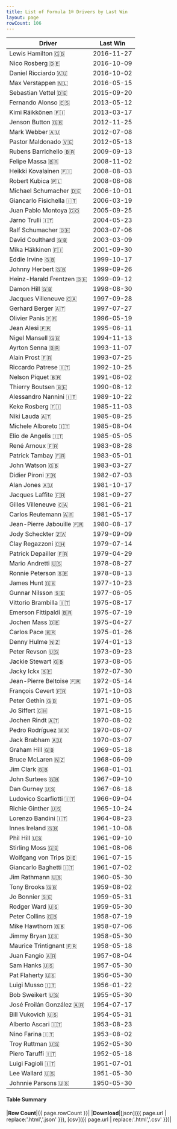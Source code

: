 ```yaml
---
title: List of Formula 1® Drivers by Last Win
layout: page
rowCount: 106
---
```


| Driver | Last Win |
|--|--|
| Lewis Hamilton 🇬🇧 | 2016-11-27 |
| Nico Rosberg 🇩🇪 | 2016-10-09 |
| Daniel Ricciardo 🇦🇺 | 2016-10-02 |
| Max Verstappen 🇳🇱 | 2016-05-15 |
| Sebastian Vettel 🇩🇪 | 2015-09-20 |
| Fernando Alonso 🇪🇸 | 2013-05-12 |
| Kimi Räikkönen 🇫🇮 | 2013-03-17 |
| Jenson Button 🇬🇧 | 2012-11-25 |
| Mark Webber 🇦🇺 | 2012-07-08 |
| Pastor Maldonado 🇻🇪 | 2012-05-13 |
| Rubens Barrichello 🇧🇷 | 2009-09-13 |
| Felipe Massa 🇧🇷 | 2008-11-02 |
| Heikki Kovalainen 🇫🇮 | 2008-08-03 |
| Robert Kubica 🇵🇱 | 2008-06-08 |
| Michael Schumacher 🇩🇪 | 2006-10-01 |
| Giancarlo Fisichella 🇮🇹 | 2006-03-19 |
| Juan Pablo Montoya 🇨🇴 | 2005-09-25 |
| Jarno Trulli 🇮🇹 | 2004-05-23 |
| Ralf Schumacher 🇩🇪 | 2003-07-06 |
| David Coulthard 🇬🇧 | 2003-03-09 |
| Mika Häkkinen 🇫🇮 | 2001-09-30 |
| Eddie Irvine 🇬🇧 | 1999-10-17 |
| Johnny Herbert 🇬🇧 | 1999-09-26 |
| Heinz-Harald Frentzen 🇩🇪 | 1999-09-12 |
| Damon Hill 🇬🇧 | 1998-08-30 |
| Jacques Villeneuve 🇨🇦 | 1997-09-28 |
| Gerhard Berger 🇦🇹 | 1997-07-27 |
| Olivier Panis 🇫🇷 | 1996-05-19 |
| Jean Alesi 🇫🇷 | 1995-06-11 |
| Nigel Mansell 🇬🇧 | 1994-11-13 |
| Ayrton Senna 🇧🇷 | 1993-11-07 |
| Alain Prost 🇫🇷 | 1993-07-25 |
| Riccardo Patrese 🇮🇹 | 1992-10-25 |
| Nelson Piquet 🇧🇷 | 1991-06-02 |
| Thierry Boutsen 🇧🇪 | 1990-08-12 |
| Alessandro Nannini 🇮🇹 | 1989-10-22 |
| Keke Rosberg 🇫🇮 | 1985-11-03 |
| Niki Lauda 🇦🇹 | 1985-08-25 |
| Michele Alboreto 🇮🇹 | 1985-08-04 |
| Elio de Angelis 🇮🇹 | 1985-05-05 |
| René Arnoux 🇫🇷 | 1983-08-28 |
| Patrick Tambay 🇫🇷 | 1983-05-01 |
| John Watson 🇬🇧 | 1983-03-27 |
| Didier Pironi 🇫🇷 | 1982-07-03 |
| Alan Jones 🇦🇺 | 1981-10-17 |
| Jacques Laffite 🇫🇷 | 1981-09-27 |
| Gilles Villeneuve 🇨🇦 | 1981-06-21 |
| Carlos Reutemann 🇦🇷 | 1981-05-17 |
| Jean-Pierre Jabouille 🇫🇷 | 1980-08-17 |
| Jody Scheckter 🇿🇦 | 1979-09-09 |
| Clay Regazzoni 🇨🇭 | 1979-07-14 |
| Patrick Depailler 🇫🇷 | 1979-04-29 |
| Mario Andretti 🇺🇸 | 1978-08-27 |
| Ronnie Peterson 🇸🇪 | 1978-08-13 |
| James Hunt 🇬🇧 | 1977-10-23 |
| Gunnar Nilsson 🇸🇪 | 1977-06-05 |
| Vittorio Brambilla 🇮🇹 | 1975-08-17 |
| Emerson Fittipaldi 🇧🇷 | 1975-07-19 |
| Jochen Mass 🇩🇪 | 1975-04-27 |
| Carlos Pace 🇧🇷 | 1975-01-26 |
| Denny Hulme 🇳🇿 | 1974-01-13 |
| Peter Revson 🇺🇸 | 1973-09-23 |
| Jackie Stewart 🇬🇧 | 1973-08-05 |
| Jacky Ickx 🇧🇪 | 1972-07-30 |
| Jean-Pierre Beltoise 🇫🇷 | 1972-05-14 |
| François Cevert 🇫🇷 | 1971-10-03 |
| Peter Gethin 🇬🇧 | 1971-09-05 |
| Jo Siffert 🇨🇭 | 1971-08-15 |
| Jochen Rindt 🇦🇹 | 1970-08-02 |
| Pedro Rodríguez 🇲🇽 | 1970-06-07 |
| Jack Brabham 🇦🇺 | 1970-03-07 |
| Graham Hill 🇬🇧 | 1969-05-18 |
| Bruce McLaren 🇳🇿 | 1968-06-09 |
| Jim Clark 🇬🇧 | 1968-01-01 |
| John Surtees 🇬🇧 | 1967-09-10 |
| Dan Gurney 🇺🇸 | 1967-06-18 |
| Ludovico Scarfiotti 🇮🇹 | 1966-09-04 |
| Richie Ginther 🇺🇸 | 1965-10-24 |
| Lorenzo Bandini 🇮🇹 | 1964-08-23 |
| Innes Ireland 🇬🇧 | 1961-10-08 |
| Phil Hill 🇺🇸 | 1961-09-10 |
| Stirling Moss 🇬🇧 | 1961-08-06 |
| Wolfgang von Trips 🇩🇪 | 1961-07-15 |
| Giancarlo Baghetti 🇮🇹 | 1961-07-02 |
| Jim Rathmann 🇺🇸 | 1960-05-30 |
| Tony Brooks 🇬🇧 | 1959-08-02 |
| Jo Bonnier 🇸🇪 | 1959-05-31 |
| Rodger Ward 🇺🇸 | 1959-05-30 |
| Peter Collins 🇬🇧 | 1958-07-19 |
| Mike Hawthorn 🇬🇧 | 1958-07-06 |
| Jimmy Bryan 🇺🇸 | 1958-05-30 |
| Maurice Trintignant 🇫🇷 | 1958-05-18 |
| Juan Fangio 🇦🇷 | 1957-08-04 |
| Sam Hanks 🇺🇸 | 1957-05-30 |
| Pat Flaherty 🇺🇸 | 1956-05-30 |
| Luigi Musso 🇮🇹 | 1956-01-22 |
| Bob Sweikert 🇺🇸 | 1955-05-30 |
| José Froilán González 🇦🇷 | 1954-07-17 |
| Bill Vukovich 🇺🇸 | 1954-05-31 |
| Alberto Ascari 🇮🇹 | 1953-08-23 |
| Nino Farina 🇮🇹 | 1953-08-02 |
| Troy Ruttman 🇺🇸 | 1952-05-30 |
| Piero Taruffi 🇮🇹 | 1952-05-18 |
| Luigi Fagioli 🇮🇹 | 1951-07-01 |
| Lee Wallard 🇺🇸 | 1951-05-30 |
| Johnnie Parsons 🇺🇸 | 1950-05-30 |

#### Table Summary

|**Row Count**|{{ page.rowCount }}|
|**Download**|[json]({{ page.url | replace:'.html','.json' }}), [csv]({{ page.url | replace:'.html','.csv' }})|
